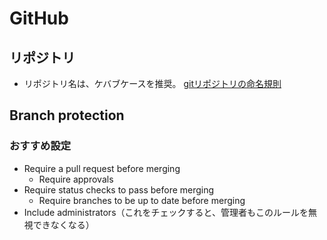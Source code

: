 # GitHub

## リポジトリ

- リポジトリ名は、ケバブケースを推奨。
  [gitリポジトリの命名規則](https://zenn.dev/iwatos/articles/cb79814a4b31ed)

## Branch protection

### おすすめ設定

- Require a pull request before merging
  - Require approvals
- Require status checks to pass before merging
  - Require branches to be up to date before merging
- Include administrators（これをチェックすると、管理者もこのルールを無視できなくなる）
